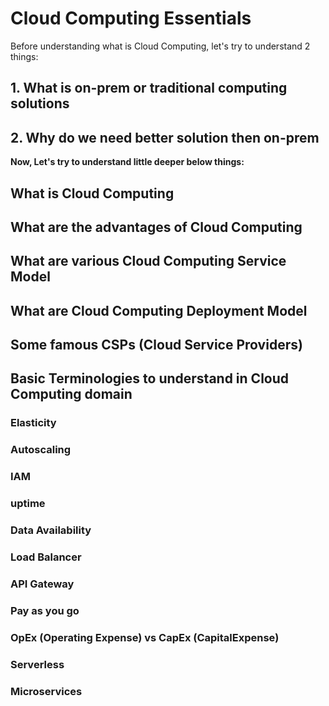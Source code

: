 # Cloud Computing Essentials

Before understanding what is Cloud Computing, let's try to understand 2 things:

## 1. What is on-prem or traditional computing solutions
## 2. Why do we need better solution then on-prem

**Now, Let's try to understand little deeper below things:**

## What is Cloud Computing
## What are the advantages of Cloud Computing
## What are various Cloud Computing Service Model
## What are Cloud Computing Deployment Model
## Some famous CSPs (Cloud Service Providers)
## Basic Terminologies to understand in Cloud Computing domain
### Elasticity
### Autoscaling
### IAM
### uptime
### Data Availability
### Load Balancer
### API Gateway
### Pay as you go
### OpEx (Operating Expense) vs CapEx (CapitalExpense)
### Serverless
### Microservices

